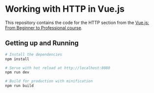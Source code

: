 # Working with HTTP in Vue.js

This repository contains the code for the HTTP section from the [Vue.js: From Beginner to Professional course](https://l.codingexplained.com/r/vuejs-course?src=github).

## Getting up and Running

``` bash
# Install the dependencies
npm install

# Serve with hot reload at http://localhost:8080
npm run dev

# Build for production with minification
npm run build
```
